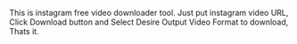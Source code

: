 This is instagram free video downloader tool. Just put instagram video URL, Click Download button and Select Desire Output Video Format to download, Thats it.
